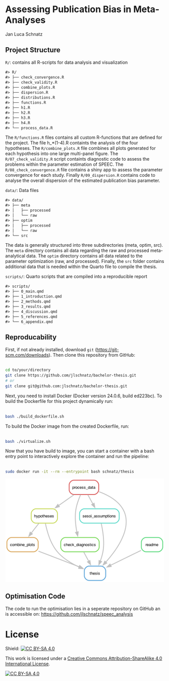 # Assessing Publication Bias in Meta-Analyses
Jan Luca Schnatz

## Project Structure

`R/`: contains all R-scripts for data analysis and visualization

    #> R/
    #> ├── check_convergence.R
    #> ├── check_validity.R
    #> ├── combine_plots.R
    #> ├── dispersion.R
    #> ├── distributions.R
    #> ├── functions.R
    #> ├── h1.R
    #> ├── h2.R
    #> ├── h3.R
    #> ├── h4.R
    #> └── process_data.R

The `R/functions.R` files contains all custom R-functions that are
defined for the project. The file h\_\*(1-4).R containts the analysis of
the four hypotheses. The `R/combine_plots.R` file combines all plots
generated for each hypothesis into one large multi-panel figure. The
`R/07_check_validity.R` script containts diagnostic code to assess the
problems within the parameter estimation of SPEEC. The
`R/08_check_convergence.R` file contains a shiny app to assess the
parameter convergence for each study. Finally `R/09_dispersion.R`
contains code to analyse the overall dispersion of the estimated
publication bias parameter.

`data/`: Data files

    #> data/
    #> ├── meta
    #> │   ├── processed
    #> │   └── raw
    #> ├── optim
    #> │   ├── processed
    #> │   └── raw
    #> └── src

The data is generally structured into three subdirectories (meta, optim,
src). The `meta` directory contains all data regarding the raw and
processed meta-analytical data. The `optim` directory contains all data
related to the parameter optimization (raw, and processed). Finally, the
`src` folder contains additional data that is needed within the Quarto
file to compile the thesis.

`scripts/`: Quarto scripts that are compiled into a reproducible report

    #> scripts/
    #> ├── 0_main.qmd
    #> ├── 1_introduction.qmd
    #> ├── 2_methods.qmd
    #> ├── 3_results.qmd
    #> ├── 4_discussion.qmd
    #> ├── 5_references.qmd
    #> └── 6_appendix.qmd

## Reproducability

First, if not already installed, download `git`
(https://git-scm.com/downloads). Then clone this repository from GitHub:

``` bash

cd to/your/directory
git clone https://github.com/jlschnatz/bachelor-thesis.git 
# or
git clone git@github.com:jlschnatz/bachelor-thesis.git 
```

Next, you need to install Docker (Docker version 24.0.6, build ed223bc).
To build the Dockerfile for this project dynamically run:

``` bash

bash ./build_dockerfile.sh 
```

To build the Docker image from the created Dockerfile, run:

``` bash

bash ./virtualize.sh
```

Now that you have build to image, you can start a container with a bash
entry point to interactively explore the container and run the pipeline:

``` bash

sudo docker run -it --rm --entrypoint bash schnatz/thesis
```

![](figures/dag.png)

## Optimisation Code

The code to run the optimisation lies in a seperate repository on GitHub
an is accessible on: https://github.com/jlschnatz/speec_analysis

# License

Shield: [![CC BY-SA
4.0](https://img.shields.io/badge/License-CC%20BY--SA%204.0-lightgrey.svg)](http://creativecommons.org/licenses/by-sa/4.0/)

This work is licensed under a [Creative Commons Attribution-ShareAlike
4.0 International
License](http://creativecommons.org/licenses/by-sa/4.0/).

[![CC BY-SA
4.0](https://licensebuttons.net/l/by-sa/4.0/88x31.png)](http://creativecommons.org/licenses/by-sa/4.0/)
